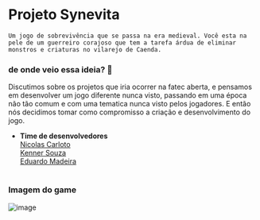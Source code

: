 # Projeto Synevita

` Um jogo de sobrevivência que se passa na era medieval. Você esta na pele de um guerreiro corajoso que tem a tarefa árdua de eliminar monstros e criaturas no vilarejo de Caenda. ` 

### de onde veio essa ideia? 💭
Discutimos sobre os projetos que iria ocorrer na fatec aberta, e pensamos em desenvolver um jogo diferente nunca visto, passando em uma época não tão comum e com uma tematica nunca visto pelos jogadores. E então nós decidimos tomar como compromisso a criação e desenvolvimento do jogo. 

* **Time de desenvolvedores**<br>
<a href="https://github.com/senhorN">Nicolas Carloto<a><br>
<A href="https://github.com/Kienner">Kenner Souza<A><br>
<a href="https://github.com/penfone">Eduardo Madeira<a><br>

#
### Imagem do game 
![image](https://user-images.githubusercontent.com/90424448/201542986-a477ca03-651c-447f-a17f-a66a04a56613.png)
